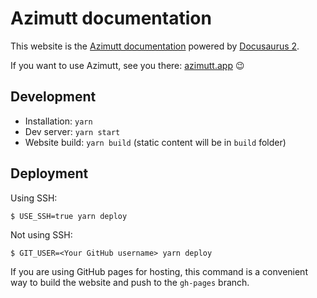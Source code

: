 # Azimutt documentation

This website is the [Azimutt documentation](https://docs.azimutt.app) powered by [Docusaurus 2](https://docusaurus.io).

If you want to use Azimutt, see you there: [azimutt.app](https://azimutt.app) 😉

## Development

- Installation: `yarn`
- Dev server: `yarn start`
- Website build: `yarn build` (static content will be in `build` folder)

## Deployment

Using SSH:

```
$ USE_SSH=true yarn deploy
```

Not using SSH:

```
$ GIT_USER=<Your GitHub username> yarn deploy
```

If you are using GitHub pages for hosting, this command is a convenient way to build the website and push to the `gh-pages` branch.
